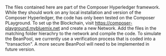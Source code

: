 The files contained here are part of the Composer Hyperledger framework.
While they should work on any local installation and version of the Composer Hyperledger, the code has only been tested on the Composer PLayground.
To set up the Blockchain, visit https://composer-playground.mybluemix.net and create a new Network.
Add the files in the matching folder hierachry to the network and compile the code.
To simulate the BeanPool, we currently use a verification process that is coded into a "transaction". A more secure BeanPool will need to be implemented in future version.
